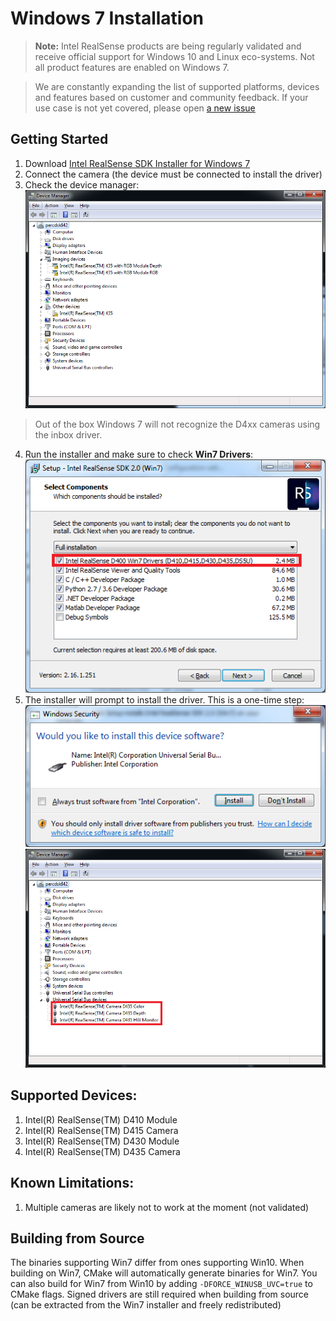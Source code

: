 # Windows 7 Installation

> **Note:** Intel RealSense products are being regularly validated and receive official support for Windows 10 and Linux eco-systems. Not all product features are enabled on Windows 7. 

> We are constantly expanding the list of supported platforms, devices and features based on customer and community feedback. If your use case is not yet covered, please open [a new issue](https://github.com/IntelRealSense/librealsense/issues/new)

## Getting Started

1. Download [Intel RealSense SDK Installer for Windows 7](https://github.com/IntelRealSense/librealsense/releases/download/v2.16.1/Intel.RealSense.SDK.Win7.exe)
2. Connect the camera (the device must be connected to install the driver)
3. Check the device manager:<br />![dev_man](img/win7/device_manager.png)<br />
> Out of the box Windows 7 will not recognize the D4xx cameras using the inbox driver. 
4. Run the installer and make sure to check **Win7 Drivers**:<br/>
![install](img/win7/installer.png)
5. The installer will prompt to install the driver. This is a one-time step:<br/>
![after](img/win7/driver_setup.png)
![after](img/win7/device_manager_after.png)

## Supported Devices:
1. Intel(R) RealSense(TM) D410 Module
2. Intel(R) RealSense(TM) D415 Camera
3. Intel(R) RealSense(TM) D430 Module
4. Intel(R) RealSense(TM) D435 Camera

## Known Limitations:
1. Multiple cameras are likely not to work at the moment (not validated)

## Building from Source
The binaries supporting Win7 differ from ones supporting Win10. When building on Win7, CMake will automatically generate binaries for Win7. 
You can also build for Win7 from Win10 by adding `-DFORCE_WINUSB_UVC=true` to CMake flags.
Signed drivers are still required when building from source (can be extracted from the Win7 installer and freely redistributed)

